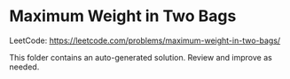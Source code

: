 # Maximum Weight in Two Bags

LeetCode: https://leetcode.com/problems/maximum-weight-in-two-bags/

This folder contains an auto-generated solution. Review and improve as needed.

